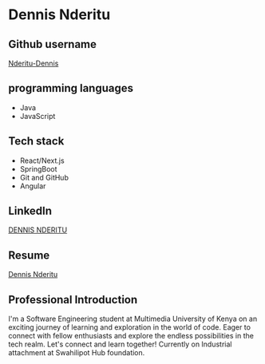 # Dennis Nderitu

## Github username

[Nderitu-Dennis](https://github.com/Nderitu-Dennis)

##  programming languages

* Java
* JavaScript


## Tech stack

- React/Next.js
- SpringBoot
- Git and GitHub
- Angular



## LinkedIn

[DENNIS NDERITU](https://www.linkedin.com/in/dennis-nderitu-a23766266/)

## Resume

[Dennis Nderitu](https://docs.google.com/document/d/1DjSFVyWyAikEGAcmzJH-nKL44ZBuv0mceKoGZcKa_dM/edit#heading=h.jjb176pjw15x)

## Professional Introduction

I'm a Software Engineering student at Multimedia University of Kenya on an exciting journey of learning and exploration in the world of code. Eager to connect with fellow enthusiasts and explore the endless possibilities in the tech realm. Let's connect and learn together!
Currently on Industrial attachment at Swahilipot Hub foundation.
